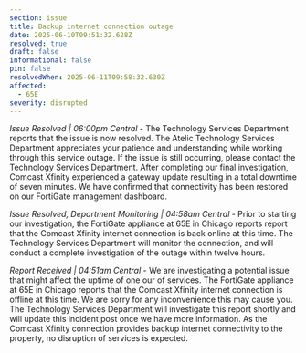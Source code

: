 ```yaml
---
section: issue
title: Backup internet connection outage
date: 2025-06-10T09:51:32.628Z
resolved: true
draft: false
informational: false
pin: false
resolvedWhen: 2025-06-11T09:58:32.630Z
affected:
  - 65E
severity: disrupted
---
```

*Issue Resolved | 06:00pm Central* - The Technology Services Department reports that the issue is now resolved. The Atelic Technology Services Department appreciates your patience and understanding while working through this service outage. If the issue is still occurring, please contact the Technology Services Department. After completing our final investigation, Comcast Xfinity experienced a gateway update resulting in a total downtime of seven minutes. We have confirmed that connectivity has been restored on our FortiGate management dashboard.

*Issue Resolved, Department Monitoring | 04:58am Central* - Prior to starting our investigation, the FortiGate appliance at 65E in Chicago reports report that the Comcast Xfinity internet connection is back online at this time. The Technology Services Department will monitor the connection, and will conduct a complete investigation of the outage within twelve hours.

*Report Received | 04:51am Central* - We are investigating a potential issue that might affect the uptime of one our of services. The FortiGate appliance at 65E in Chicago reports that the Comcast Xfinity internet connection is offline at this time. We are sorry for any inconvenience this may cause you. The Technology Services Department will investigate this report shortly and will update this incident post once we have more information. As the Comcast Xfinity connection provides backup internet connectivity to the property, no disruption of services is expected.